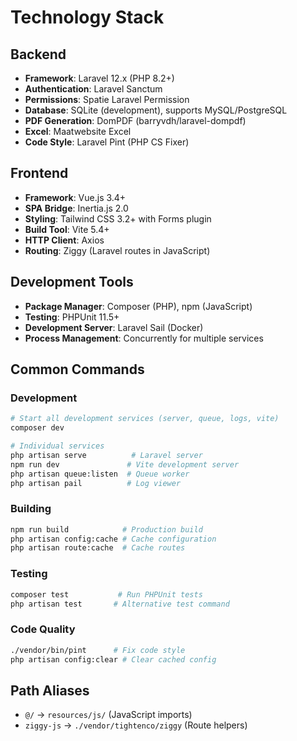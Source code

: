 # Technology Stack

## Backend
- **Framework**: Laravel 12.x (PHP 8.2+)
- **Authentication**: Laravel Sanctum
- **Permissions**: Spatie Laravel Permission
- **Database**: SQLite (development), supports MySQL/PostgreSQL
- **PDF Generation**: DomPDF (barryvdh/laravel-dompdf)
- **Excel**: Maatwebsite Excel
- **Code Style**: Laravel Pint (PHP CS Fixer)

## Frontend
- **Framework**: Vue.js 3.4+
- **SPA Bridge**: Inertia.js 2.0
- **Styling**: Tailwind CSS 3.2+ with Forms plugin
- **Build Tool**: Vite 5.4+
- **HTTP Client**: Axios
- **Routing**: Ziggy (Laravel routes in JavaScript)

## Development Tools
- **Package Manager**: Composer (PHP), npm (JavaScript)
- **Testing**: PHPUnit 11.5+
- **Development Server**: Laravel Sail (Docker)
- **Process Management**: Concurrently for multiple services

## Common Commands

### Development
```bash
# Start all development services (server, queue, logs, vite)
composer dev

# Individual services
php artisan serve          # Laravel server
npm run dev               # Vite development server
php artisan queue:listen  # Queue worker
php artisan pail          # Log viewer
```

### Building
```bash
npm run build            # Production build
php artisan config:cache # Cache configuration
php artisan route:cache  # Cache routes
```

### Testing
```bash
composer test           # Run PHPUnit tests
php artisan test       # Alternative test command
```

### Code Quality
```bash
./vendor/bin/pint      # Fix code style
php artisan config:clear # Clear cached config
```

## Path Aliases
- `@/` → `resources/js/` (JavaScript imports)
- `ziggy-js` → `./vendor/tightenco/ziggy` (Route helpers)